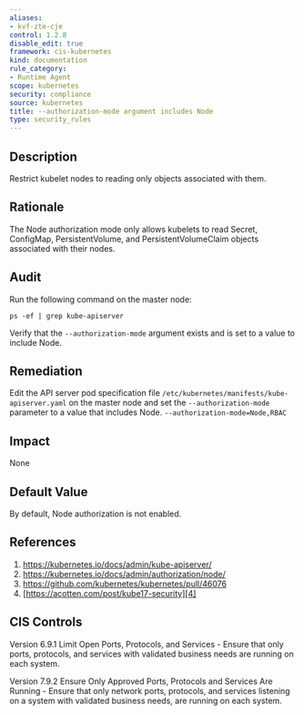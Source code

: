```yaml
---
aliases:
- kvf-zte-cje
control: 1.2.8
disable_edit: true
framework: cis-kubernetes
kind: documentation
rule_category:
- Runtime Agent
scope: kubernetes
security: compliance
source: kubernetes
title: --authorization-mode argument includes Node
type: security_rules
---
```


## Description

Restrict kubelet nodes to reading only objects associated with them.

## Rationale

The Node authorization mode only allows kubelets to read Secret, ConfigMap, PersistentVolume, and PersistentVolumeClaim objects associated with their nodes.

## Audit

Run the following command on the master node:
```
ps -ef | grep kube-apiserver
```
Verify that the `--authorization-mode` argument exists and is set to a value to include Node.

## Remediation

Edit the API server pod specification file `/etc/kubernetes/manifests/kube-apiserver.yaml` on the master node and set the `--authorization-mode` parameter to a value that includes Node. `--authorization-mode=Node,RBAC`

## Impact

None

## Default Value

By default, Node authorization is not enabled.

## References

1. [https://kubernetes.io/docs/admin/kube-apiserver/ ][1]
2. [https://kubernetes.io/docs/admin/authorization/node/ ][2]
3. [https://github.com/kubernetes/kubernetes/pull/46076 ][3]
4. [https://acotten.com/post/kube17-security][4]

## CIS Controls

Version 6.9.1 Limit Open Ports, Protocols, and Services - Ensure that only ports, protocols, and services with validated business needs are running on each system. 

Version 7.9.2 Ensure Only Approved Ports, Protocols and Services Are Running - Ensure that only network ports, protocols, and services listening on a system with validated business needs, are running on each system.              

[1]: https://kubernetes.io/docs/admin/kube-apiserver/ 
[2]: https://kubernetes.io/docs/admin/authorization/node/ 
[3]: https://github.com/kubernetes/kubernetes/pull/46076 
[4]: https://acotten.com/post/kube17-security
